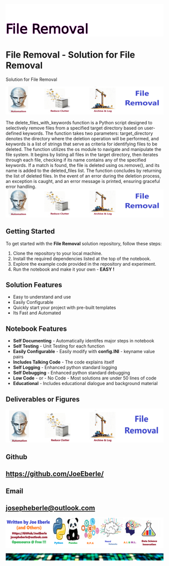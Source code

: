 
![Image image_filename](solution_sign.png)

# File Removal - Solution for File Removal
Solution for File Removal

![Image image_filename](code.png)

The delete_files_with_keywords function is a Python script designed to selectively remove files from 
a specified target directory based on user-defined keywords. The function takes two parameters: 
target_directory denotes the directory where the deletion operation will be performed, and keywords 
is a list of strings that serve as criteria for identifying files to be deleted. 
The function utilizes the os module to navigate and manipulate the file system. 
It begins by listing all files in the target directory, then iterates through each file, 
checking if its name contains any of the specified keywords. 
If a match is found, the file is deleted using os.remove(), and its name is added to the deleted_files list. 
The function concludes by returning the list of deleted files. 
In the event of an error during the deletion process, an exception is caught, 
and an error message is printed, ensuring graceful error handling.
![Image image_filename](sample.png)

## Getting Started
To get started with the **File Removal** solution repository, follow these steps:
1. Clone the repository to your local machine.
2. Install the required dependencies listed at the top of the notebook.
3. Explore the example code provided in the repository and experiment.
4. Run the notebook and make it your own - **EASY !**
    
## Solution Features
- Easy to understand and use  
- Easily Configurable 
- Quickly start your project with pre-built templates
- Its Fast and Automated

## Notebook Features
- **Self Documenting** - Automatically identifes major steps in notebook 
- **Self Testing** - Unit Testing for each function
- **Easily Configurable** - Easily modify with **config.INI** - keyname value pairs
- **Includes Talking Code** - The code explains itself 
- **Self Logging** - Enhanced python standard logging   
- **Self Debugging** - Enhanced python standard debugging
- **Low Code** - or - No Code  - Most solutions are under 50 lines of code
- **Educational** - Includes educational dialogue and background material
    
## Deliverables or Figures
 ![additional_image](file_removal.png)  <br>
    

## Github    
## https://github.com/JoeEberle/ 

## Email 
## josepheberle@outlook.com 

    
![Developer](developer.png)

![Brand](brand.png)
    